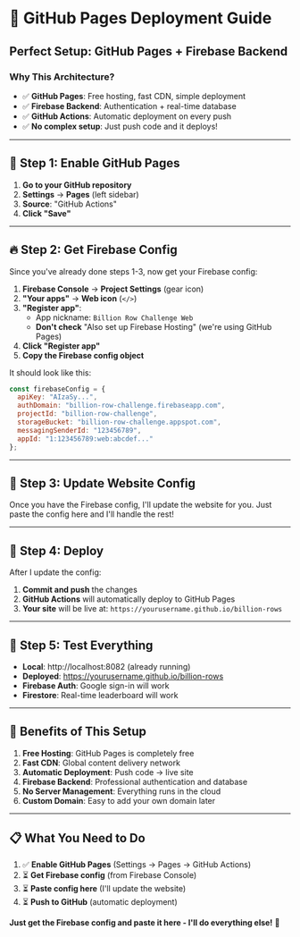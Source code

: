 # 🚀 GitHub Pages Deployment Guide

## Perfect Setup: GitHub Pages + Firebase Backend

### **Why This Architecture?**
- ✅ **GitHub Pages**: Free hosting, fast CDN, simple deployment
- ✅ **Firebase Backend**: Authentication + real-time database
- ✅ **GitHub Actions**: Automatic deployment on every push
- ✅ **No complex setup**: Just push code and it deploys!

---

## 🎯 **Step 1: Enable GitHub Pages**

1. **Go to your GitHub repository**
2. **Settings** → **Pages** (left sidebar)
3. **Source**: "GitHub Actions"
4. **Click "Save"**

---

## 🔥 **Step 2: Get Firebase Config**

Since you've already done steps 1-3, now get your Firebase config:

1. **Firebase Console** → **Project Settings** (gear icon)
2. **"Your apps"** → **Web icon** (`</>`)
3. **"Register app"**:
   - App nickname: `Billion Row Challenge Web`
   - **Don't check** "Also set up Firebase Hosting" (we're using GitHub Pages)
4. **Click "Register app"**
5. **Copy the Firebase config object**

It should look like this:
```javascript
const firebaseConfig = {
  apiKey: "AIzaSy...",
  authDomain: "billion-row-challenge.firebaseapp.com",
  projectId: "billion-row-challenge",
  storageBucket: "billion-row-challenge.appspot.com",
  messagingSenderId: "123456789",
  appId: "1:123456789:web:abcdef..."
};
```

---

## 📝 **Step 3: Update Website Config**

Once you have the Firebase config, I'll update the website for you. Just paste the config here and I'll handle the rest!

---

## 🚀 **Step 4: Deploy**

After I update the config:
1. **Commit and push** the changes
2. **GitHub Actions** will automatically deploy to GitHub Pages
3. **Your site** will be live at: `https://yourusername.github.io/billion-rows`

---

## 🧪 **Step 5: Test Everything**

- **Local**: http://localhost:8082 (already running)
- **Deployed**: https://yourusername.github.io/billion-rows
- **Firebase Auth**: Google sign-in will work
- **Firestore**: Real-time leaderboard will work

---

## 🎉 **Benefits of This Setup**

1. **Free Hosting**: GitHub Pages is completely free
2. **Fast CDN**: Global content delivery network
3. **Automatic Deployment**: Push code → live site
4. **Firebase Backend**: Professional authentication and database
5. **No Server Management**: Everything runs in the cloud
6. **Custom Domain**: Easy to add your own domain later

---

## 📋 **What You Need to Do**

1. ✅ **Enable GitHub Pages** (Settings → Pages → GitHub Actions)
2. ⏳ **Get Firebase config** (from Firebase Console)
3. ⏳ **Paste config here** (I'll update the website)
4. ⏳ **Push to GitHub** (automatic deployment)

**Just get the Firebase config and paste it here - I'll do everything else!** 🚀

